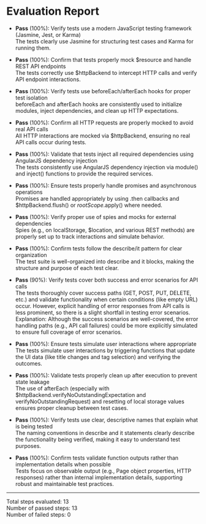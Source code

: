 # Evaluation Report

- **Pass** (100%): Verify tests use a modern JavaScript testing framework (Jasmine, Jest, or Karma)  
  The tests clearly use Jasmine for structuring test cases and Karma for running them.

- **Pass** (100%): Confirm that tests properly mock $resource and handle REST API endpoints  
  The tests correctly use $httpBackend to intercept HTTP calls and verify API endpoint interactions.

- **Pass** (100%): Verify tests use beforeEach/afterEach hooks for proper test isolation  
  beforeEach and afterEach hooks are consistently used to initialize modules, inject dependencies, and clean up HTTP expectations.

- **Pass** (100%): Confirm all HTTP requests are properly mocked to avoid real API calls  
  All HTTP interactions are mocked via $httpBackend, ensuring no real API calls occur during tests.

- **Pass** (100%): Validate that tests inject all required dependencies using AngularJS dependency injection  
  The tests consistently use AngularJS dependency injection via module() and inject() functions to provide the required services.

- **Pass** (100%): Ensure tests properly handle promises and asynchronous operations  
  Promises are handled appropriately by using .then callbacks and $httpBackend.flush() or $rootScope.$apply() where needed.

- **Pass** (100%): Verify proper use of spies and mocks for external dependencies  
  Spies (e.g., on localStorage, $location, and various REST methods) are properly set up to track interactions and simulate behavior.

- **Pass** (100%): Confirm tests follow the describe/it pattern for clear organization  
  The test suite is well-organized into describe and it blocks, making the structure and purpose of each test clear.

- **Pass** (90%): Verify tests cover both success and error scenarios for API calls  
  The tests thoroughly cover success paths (GET, POST, PUT, DELETE, etc.) and validate functionality when certain conditions (like empty URL) occur. However, explicit handling of error responses from API calls is less prominent, so there is a slight shortfall in testing error scenarios.  
  Explanation: Although the success scenarios are well-covered, the error handling paths (e.g., API call failures) could be more explicitly simulated to ensure full coverage of error scenarios.

- **Pass** (100%): Ensure tests simulate user interactions where appropriate  
  The tests simulate user interactions by triggering functions that update the UI data (like title changes and tag selection) and verifying the outcomes.

- **Pass** (100%): Validate tests properly clean up after execution to prevent state leakage  
  The use of afterEach (especially with $httpBackend.verifyNoOutstandingExpectation and verifyNoOutstandingRequest) and resetting of local storage values ensures proper cleanup between test cases.

- **Pass** (100%): Verify tests use clear, descriptive names that explain what is being tested  
  The naming conventions in describe and it statements clearly describe the functionality being verified, making it easy to understand test purposes.

- **Pass** (100%): Confirm tests validate function outputs rather than implementation details when possible  
  Tests focus on observable output (e.g., Page object properties, HTTP responses) rather than internal implementation details, supporting robust and maintainable test practices.

---

Total steps evaluated: 13  
Number of passed steps: 13  
Number of failed steps: 0